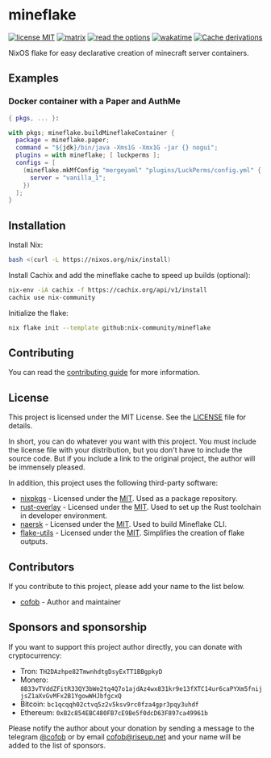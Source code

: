 # mineflake

[![license MIT](https://img.shields.io/static/v1?label=License&message=MIT&color=FE7D37)](https://github.com/nix-community/mineflake/blob/main/LICENSE)
[![matrix](https://img.shields.io/static/v1?label=Matrix&message=%23mineflake:matrix.org&color=GREEN)](https://matrix.to/#/#mineflake:matrix.org)
[![read the options](https://img.shields.io/static/v1?label=Read%20The&message=Options&color=8A2BE2)](https://nix-community.github.io/mineflake/)
[![wakatime](https://wakatime.com/badge/user/ebd31081-494e-4581-b228-7619d0fe1080/project/c81c6e21-8431-4002-839f-b7e8da67c3ae.svg)](https://wakatime.com/@ebd31081-494e-4581-b228-7619d0fe1080/projects/vewdumcbno)
[![Cache derivations](https://github.com/nix-community/mineflake/actions/workflows/build.yml/badge.svg)](https://github.com/nix-community/mineflake/actions/workflows/build.yml)

NixOS flake for easy declarative creation of minecraft server containers.

## Examples

### Docker container with a Paper and AuthMe

```nix
{ pkgs, ... }:

with pkgs; mineflake.buildMineflakeContainer {
  package = mineflake.paper;
  command = "${jdk}/bin/java -Xms1G -Xmx1G -jar {} nogui";
  plugins = with mineflake; [ luckperms ];
  configs = [
    (mineflake.mkMfConfig "mergeyaml" "plugins/LuckPerms/config.yml" {
      server = "vanilla_1";
    })
  ];
}
```

## Installation

Install Nix:

```sh
bash <(curl -L https://nixos.org/nix/install)
```

Install Cachix and add the mineflake cache to speed up builds (optional):

```sh
nix-env -iA cachix -f https://cachix.org/api/v1/install
cachix use nix-community
```

Initialize the flake:

```sh
nix flake init --template github:nix-community/mineflake
```

## Contributing

You can read the [contributing guide](CONTRIBUTING.md) for more information.

## License

This project is licensed under the MIT License. See the [LICENSE](LICENSE) file for details.

In short, you can do whatever you want with this project. You must include the license file
with your distribution, but you don't have to include the source code. But if you include a
link to the original project, the author will be immensely pleased.

In addition, this project uses the following third-party software:

- [nixpkgs](https://github.com/NixOS/nixpkgs) - Licensed under the
  [MIT](https://github.com/NixOS/nixpkgs/blob/master/COPYING).
  Used as a package repository.
- [rust-overlay](https://github.com/oxalica/rust-overlay) - Licensed under the
  [MIT](https://github.com/oxalica/rust-overlay/blob/master/LICENSE).
  Used to set up the Rust toolchain in developer environment.
- [naersk](https://github.com/nix-community/naersk) - Licensed under the
  [MIT](https://github.com/nix-community/naersk/blob/master/LICENSE).
  Used to build Mineflake CLI.
- [flake-utils](https://github.com/numtide/flake-utils) - Licensed under the
  [MIT](https://github.com/numtide/flake-utils/blob/master/LICENSE).
  Simplifies the creation of flake outputs.

## Contributors

If you contribute to this project, please add your name to the list below.

- [cofob](https://github.com/cofob) - Author and maintainer

## Sponsors and sponsorship

If you want to support this project author directly, you can donate with cryptocurrency:

- Tron: `TH2DAzhpe82TmwnhdtgDsyExTT1BBgpkyD`
- Monero: `8B33vTVddZFitR33QY3bWe2tq4Q7o1ajdAz4wx831kr9e13fXTC14ur6caPYXm5fnijjsZ1aXvGvMFx2B1YgowWHJbfgcxQ`
- Bitcoin: `bc1qcqqh02ctvq5z2v5ksv9rc0fza4gpr3pqy3uhdf`
- Ethereum: `0xB2c854EBC480FB7cE9Be5f0dcD63F897ca49961b`

Please notify the author about your donation by sending a message to the telegram
[@cofob](https://t.me/cofob) or by email [cofob@riseup.net](mailto:cofob@riseup.net)
and your name will be added to the list of sponsors.
